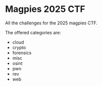 # Magpies 2025 CTF

All the challenges for the 2025 magpies CTF.

The offered categories are:

- cloud
- crypto
- forensics
- misc
- osint
- pwn
- rev
- web
